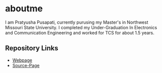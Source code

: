 # aboutme
I am Pratyusha Pusapati, currently purusing my Master's in Northwest Missouri State University.
I completed my Under-Graduation In Electronics and Communication Engineering and worked for TCS for about 1.5 years.

## Repository Links

- [Webpage](https://ppusap.github.io/aboutme/)
- [Source-Page](https://github.com/ppusap/aboutme)








